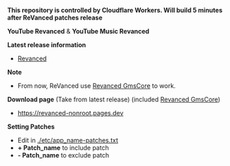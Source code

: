 **This repository is controlled by Cloudflare Workers.  Will build 5 minutes after ReVanced patches release** 

**YouTube Revanced** & **YouTube Music Revanced**

**Latest release information**
  - [Revanced](https://github.com/revanced/revanced-patches/releases/latest)

**Note**
  - From now, ReVanced use [Revanced GmsCore](https://github.com/revanced/gmscore) to work.

**Download page** (Take from latest release) (included [Revanced GmsCore](https://github.com/revanced/gmscore))
  - https://revanced-nonroot.pages.dev

**Setting Patches**
 - Edit in [./etc/app_name-patches.txt](./etc/)   
 - **+ Patch_name** to include patch
 - **- Patch_name** to exclude patch 
